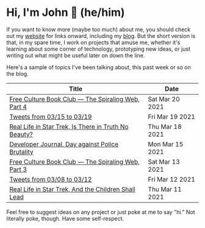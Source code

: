 # Hi, I'm John 👋 (he/him)

If you want to know more (maybe too much) about me, you should check out my [website](https://john.colagioia.net/) for links onward, including my [blog](https://john.colagioia.net/blog).  But the short version is that, in my spare time, I work on projects that amuse me, whether it's learning about some corner of technology, prototyping new ideas, or just writing out what might be useful later on down the line.

Here's a sample of topics I've been talking about, this past week or so on the blog.

|Title|Date|
|-----|-------|
|[Free Culture Book Club — The Spiraling Web, Part 4](https://john.colagioia.net/blog/2021/03/20/spiraling4.html)|Sat Mar 20 2021|
|[Tweets from 03/15 to 03/19](https://john.colagioia.net/blog/media/2021/03/19/week.html)|Fri Mar 19 2021|
|[Real Life in Star Trek, Is There in Truth No Beauty?](https://john.colagioia.net/blog/2021/03/18/beauty.html)|Thu Mar 18 2021|
|[Developer Journal, Day against Police Brutality](https://john.colagioia.net/blog/2021/03/15/police.html)|Mon Mar 15 2021|
|[Free Culture Book Club — The Spiraling Web, Part 3](https://john.colagioia.net/blog/2021/03/13/spiraling3.html)|Sat Mar 13 2021|
|[Tweets from 03/08 to 03/12](https://john.colagioia.net/blog/media/2021/03/12/week.html)|Fri Mar 12 2021|
|[Real Life in Star Trek, And the Children Shall Lead](https://john.colagioia.net/blog/2021/03/11/children.html)|Thu Mar 11 2021|

Feel free to suggest ideas on any project or just poke at me to say "hi." Not literally poke, though. Have some self-respect.
